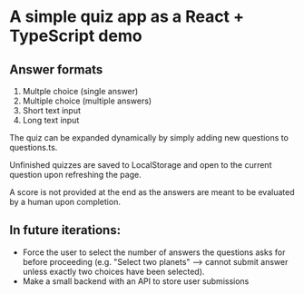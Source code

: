# A simple quiz app as a React + TypeScript demo

## Answer formats
1. Multple choice (single answer)
2. Multiple choice (multiple answers)
3. Short text input
4. Long text input

The quiz can be expanded dynamically by simply adding new questions to questions.ts.

Unfinished quizzes are saved to LocalStorage and open to the current question upon refreshing the page. 

A score is not provided at the end as the answers are meant to be evaluated by a human upon completion.

## In future iterations:
- Force the user to select the number of answers the questions asks for before proceeding (e.g. "Select two planets" --> cannot submit answer unless exactly two choices have been selected).
- Make a small backend with an API to store user submissions